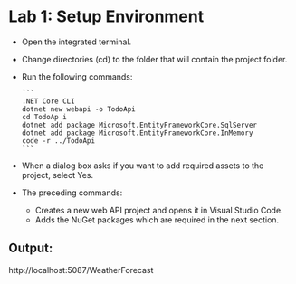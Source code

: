# Lab 1: Setup Environment
- Open the integrated terminal.
- Change directories (cd) to the folder that will contain the project folder.
- Run the following commands:
  
      ```
      .NET Core CLI
      dotnet new webapi -o TodoApi
      cd TodoAp i
      dotnet add package Microsoft.EntityFrameworkCore.SqlServer
      dotnet add package Microsoft.EntityFrameworkCore.InMemory
      code -r ../TodoApi
      ```
- When a dialog box asks if you want to add required assets to the project, select Yes.
- The preceding commands:
  - Creates a new web API project and opens it in Visual Studio Code.
  - Adds the NuGet packages which are required in the next section.

## Output: 
http://localhost:5087/WeatherForecast
